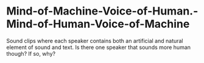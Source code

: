 # Mind-of-Machine-Voice-of-Human.-Mind-of-Human-Voice-of-Machine
Sound clips where each speaker contains both an artificial and natural element of sound and text. Is there one speaker that sounds more human though? If so, why?
